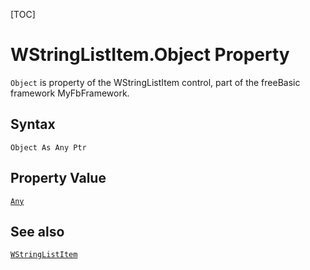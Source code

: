 [TOC]
# WStringListItem.Object Property

`Object` is property of the WStringListItem control, part of the freeBasic framework MyFbFramework.
## Syntax
```freeBasic
Object As Any Ptr
```
## Property Value
[`Any`]("https://www.freebasic.net/wiki/KeyPgAny")
## See also
[`WStringListItem`](WStringListItem.md)
